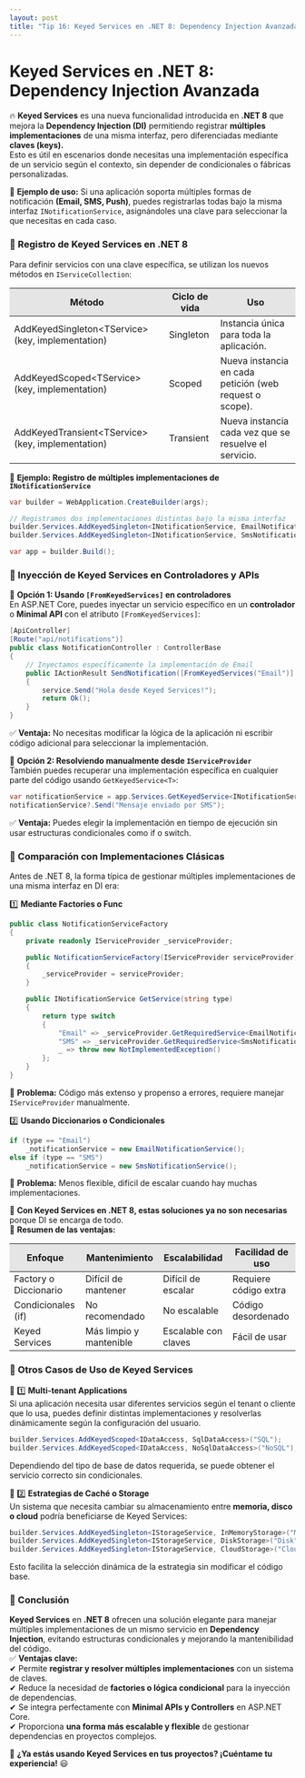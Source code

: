 ```yaml
---
layout: post
title: "Tip 16: Keyed Services en .NET 8: Dependency Injection Avanzada"
---
```

# Keyed Services en .NET 8: Dependency Injection Avanzada  

🔥 **Keyed Services** es una nueva funcionalidad introducida en **.NET 8** que mejora la **Dependency Injection (DI)** permitiendo registrar **múltiples implementaciones** de una misma interfaz, pero diferenciadas mediante **claves (keys).**  
Esto es útil en escenarios donde necesitas una implementación específica de un servicio según el contexto, sin depender de condicionales o fábricas personalizadas.  

🔹 **Ejemplo de uso:** Si una aplicación soporta múltiples formas de notificación **(Email, SMS, Push)**, puedes registrarlas todas bajo la misma interfaz ```INotificationService```, asignándoles una clave para seleccionar la que necesitas en cada caso.  

### 🔹 Registro de Keyed Services en .NET 8
Para definir servicios con una clave específica, se utilizan los nuevos métodos en ```IServiceCollection```:  
<table>
  <thead>
    <tr style="background-color: #e5e5e5">
      <th>Método</th>
      <th>Ciclo de vida</th>
      <th>Uso</th>
    </tr>
  </thead>
  <tbody>
    <tr>
      <td>AddKeyedSingleton&lt;TService&gt;(key, implementation)</td>
      <td>Singleton</td>
      <td>Instancia única para toda la aplicación.</td>
    </tr>
    <tr>
      <td>AddKeyedScoped&lt;TService&gt;(key, implementation)</td>
      <td>Scoped</td>
      <td>Nueva instancia en cada petición (web request o scope).</td>
    </tr>
    <tr>
      <td>AddKeyedTransient&lt;TService&gt;(key, implementation)</td>
      <td>Transient</td>
      <td>Nueva instancia cada vez que se resuelve el servicio.</td>
    </tr>
  </tbody>
</table>
        
📌 **Ejemplo: Registro de múltiples implementaciones de ```INotificationService```**
```c#
var builder = WebApplication.CreateBuilder(args);

// Registramos dos implementaciones distintas bajo la misma interfaz
builder.Services.AddKeyedSingleton<INotificationService, EmailNotificationService>("Email");
builder.Services.AddKeyedSingleton<INotificationService, SmsNotificationService>("SMS");

var app = builder.Build();
```
### 🔹 Inyección de Keyed Services en Controladores y APIs 
🔸 **Opción 1: Usando ```[FromKeyedServices]``` en controladores**  
En ASP.NET Core, puedes inyectar un servicio específico en un **controlador** o **Minimal API** con el atributo ```[FromKeyedServices]```:
```c#
[ApiController]
[Route("api/notifications")]
public class NotificationController : ControllerBase
{
    // Inyectamos específicamente la implementación de Email
    public IActionResult SendNotification([FromKeyedServices("Email")] INotificationService service)
    {
        service.Send("Hola desde Keyed Services!");
        return Ok();
    }
}
```
✅ **Ventaja:** No necesitas modificar la lógica de la aplicación ni escribir código adicional para seleccionar la implementación.  

🔸 **Opción 2: Resolviendo manualmente desde ```IServiceProvider```**  
También puedes recuperar una implementación específica en cualquier parte del código usando ```GetKeyedService<T>```:
```c#
var notificationService = app.Services.GetKeyedService<INotificationService>("SMS");
notificationService?.Send("Mensaje enviado por SMS");
```
✅ **Ventaja:** Puedes elegir la implementación en tiempo de ejecución sin usar estructuras condicionales como if o switch.  

### 🔹 Comparación con Implementaciones Clásicas
Antes de .NET 8, la forma típica de gestionar múltiples implementaciones de una misma interfaz en DI era:

1️⃣ **Mediante Factories o Func<T>**
```c#
public class NotificationServiceFactory
{
    private readonly IServiceProvider _serviceProvider;

    public NotificationServiceFactory(IServiceProvider serviceProvider)
    {
        _serviceProvider = serviceProvider;
    }

    public INotificationService GetService(string type)
    {
        return type switch
        {
            "Email" => _serviceProvider.GetRequiredService<EmailNotificationService>(),
            "SMS" => _serviceProvider.GetRequiredService<SmsNotificationService>(),
            _ => throw new NotImplementedException()
        };
    }
}
```
📌 **Problema:** Código más extenso y propenso a errores, requiere manejar ```IServiceProvider``` manualmente.  

2️⃣ **Usando Diccionarios o Condicionales**
```c#
if (type == "Email")
    _notificationService = new EmailNotificationService();
else if (type == "SMS")
    _notificationService = new SmsNotificationService();
```
📌 **Problema:** Menos flexible, difícil de escalar cuando hay muchas implementaciones.  

🔹 **Con Keyed Services en .NET 8, estas soluciones ya no son necesarias** porque DI se encarga de todo.  
📌 **Resumen de las ventajas:**
<table>
  <thead>
    <tr style="background-color: #e5e5e5">
      <th>Enfoque</th>
      <th>Mantenimiento</th>
      <th>Escalabilidad</th>
      <th>Facilidad de uso</th>
    </tr>
  </thead>
  <tbody>
    <tr>
      <td>Factory o Diccionario</td>
      <td>Difícil de mantener</td>
      <td>Difícil de escalar</td>
      <td>Requiere código extra</td>
    </tr>
    <tr>
      <td>Condicionales (if)</td>
      <td>No recomendado</td>
      <td>No escalable</td>
      <td>Código desordenado</td>
    </tr>
    <tr>
      <td>Keyed Services</td>
      <td>Más limpio y mantenible</td>
      <td>Escalable con claves</td>
      <td>Fácil de usar</td>
    </tr>
  </tbody>
</table>

### 🔹 Otros Casos de Uso de Keyed Services
📌 1️⃣ **Multi-tenant Applications**  
Si una aplicación necesita usar diferentes servicios según el tenant o cliente que lo usa, puedes definir distintas implementaciones y resolverlas dinámicamente según la configuración del usuario.
```c#
builder.Services.AddKeyedScoped<IDataAccess, SqlDataAccess>("SQL");
builder.Services.AddKeyedScoped<IDataAccess, NoSqlDataAccess>("NoSQL");
```
Dependiendo del tipo de base de datos requerida, se puede obtener el servicio correcto sin condicionales.  

📌 2️⃣ **Estrategias de Caché o Storage**  
Un sistema que necesita cambiar su almacenamiento entre **memoria, disco o cloud** podría beneficiarse de Keyed Services:
```c#
builder.Services.AddKeyedSingleton<IStorageService, InMemoryStorage>("Memory");
builder.Services.AddKeyedSingleton<IStorageService, DiskStorage>("Disk");
builder.Services.AddKeyedSingleton<IStorageService, CloudStorage>("Cloud");
```
Esto facilita la selección dinámica de la estrategia sin modificar el código base.

### 📌 Conclusión
**Keyed Services** en **.NET 8** ofrecen una solución elegante para manejar múltiples implementaciones de un mismo servicio en **Dependency Injection**, evitando estructuras condicionales y mejorando la mantenibilidad del código.  
✅ **Ventajas clave:**  
✔ Permite **registrar y resolver múltiples implementaciones** con un sistema de claves.  
✔ Reduce la necesidad de **factories o lógica condicional** para la inyección de dependencias.  
✔ Se integra perfectamente con **Minimal APIs y Controllers** en ASP.NET Core.  
✔ Proporciona **una forma más escalable y flexible** de gestionar dependencias en proyectos complejos.  

🚀 **¿Ya estás usando Keyed Services en tus proyectos? ¡Cuéntame tu experiencia!** 😃
